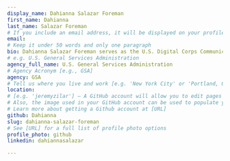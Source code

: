 ```yaml
---
display_name: Dahianna Salazar Foreman
first_name: Dahianna
last_name: Salazar Foreman
# If you include an email address, it will be displayed on your profile page
email: 
# Keep it under 50 words and only one paragraph
bio: Dahianna Salazar Foreman serves as the U.S. Digital Corps Communications Lead and oversees Digital Marketing for the Technology Transformation Services (TTS) Outreach team. Prior to working at TTS, she led outreach efforts for afterschool programming at elementary schools within the District of Columbia Public Schools.
# e.g. U.S. General Services Administration
agency_full_name: U.S. General Services Administration
# Agency Acronym [e.g., GSA]
agency: GSA
# Tell us where you live and work [e.g. 'New York City' or 'Portland, OR']
location: 
# [e.g. 'jeremyzilar'] — A GitHub account will allow you to edit pages on Digital.gov.
# Also, the image used in your GitHub account can be used to populate your digital.gov profile photo.
# Learn more about getting a Github account at [URL]
github: Dahianna
slug: dahianna-salazar-foreman
# See [URL] for a full list of profile photo options
profile_photo: github
linkedin: dahiannasalazar

---
```

